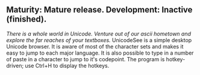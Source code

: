 ## Maturity: Mature release. Development: Inactive (finished).

*There is a whole world in Unicode. Venture out of our ascii hometown and explore the far reaches of your textboxes.*
UnicodeSee is a simple desktop Unicode browser. It is aware of most of the character sets and makes it easy to jump to each major language. It is also possible to type in a number of paste in a character to jump to it's codepoint.
The program is hotkey-driven; use Ctrl+H to display the hotkeys.
